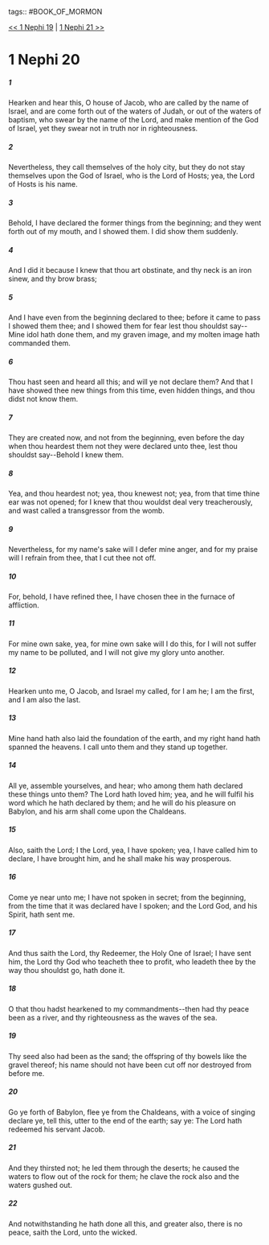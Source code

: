 tags:: #BOOK_OF_MORMON

[<< 1 Nephi 19](BOOK_OF_MORMON/01_1_Nephi/1_Nephi_19.md) | [1 Nephi 21 >>](BOOK_OF_MORMON/01_1_Nephi/1_Nephi_21.md)

# 1 Nephi 20

##### 1

Hearken and hear this, O house of Jacob, who are called by the name of Israel, and are come forth out of the waters of Judah, or out of the waters of baptism, who swear by the name of the Lord, and make mention of the God of Israel, yet they swear not in truth nor in righteousness.

##### 2

Nevertheless, they call themselves of the holy city, but they do not stay themselves upon the God of Israel, who is the Lord of Hosts; yea, the Lord of Hosts is his name.

##### 3

Behold, I have declared the former things from the beginning; and they went forth out of my mouth, and I showed them. I did show them suddenly.

##### 4

And I did it because I knew that thou art obstinate, and thy neck is an iron sinew, and thy brow brass;

##### 5

And I have even from the beginning declared to thee; before it came to pass I showed them thee; and I showed them for fear lest thou shouldst say--Mine idol hath done them, and my graven image, and my molten image hath commanded them.

##### 6

Thou hast seen and heard all this; and will ye not declare them? And that I have showed thee new things from this time, even hidden things, and thou didst not know them.

##### 7

They are created now, and not from the beginning, even before the day when thou heardest them not they were declared unto thee, lest thou shouldst say--Behold I knew them.

##### 8

Yea, and thou heardest not; yea, thou knewest not; yea, from that time thine ear was not opened; for I knew that thou wouldst deal very treacherously, and wast called a transgressor from the womb.

##### 9

Nevertheless, for my name's sake will I defer mine anger, and for my praise will I refrain from thee, that I cut thee not off.

##### 10

For, behold, I have refined thee, I have chosen thee in the furnace of affliction.

##### 11

For mine own sake, yea, for mine own sake will I do this, for I will not suffer my name to be polluted, and I will not give my glory unto another.

##### 12

Hearken unto me, O Jacob, and Israel my called, for I am he; I am the first, and I am also the last.

##### 13

Mine hand hath also laid the foundation of the earth, and my right hand hath spanned the heavens. I call unto them and they stand up together.

##### 14

All ye, assemble yourselves, and hear; who among them hath declared these things unto them? The Lord hath loved him; yea, and he will fulfil his word which he hath declared by them; and he will do his pleasure on Babylon, and his arm shall come upon the Chaldeans.

##### 15

Also, saith the Lord; I the Lord, yea, I have spoken; yea, I have called him to declare, I have brought him, and he shall make his way prosperous.

##### 16

Come ye near unto me; I have not spoken in secret; from the beginning, from the time that it was declared have I spoken; and the Lord God, and his Spirit, hath sent me.

##### 17

And thus saith the Lord, thy Redeemer, the Holy One of Israel; I have sent him, the Lord thy God who teacheth thee to profit, who leadeth thee by the way thou shouldst go, hath done it.

##### 18

O that thou hadst hearkened to my commandments--then had thy peace been as a river, and thy righteousness as the waves of the sea.

##### 19

Thy seed also had been as the sand; the offspring of thy bowels like the gravel thereof; his name should not have been cut off nor destroyed from before me.

##### 20

Go ye forth of Babylon, flee ye from the Chaldeans, with a voice of singing declare ye, tell this, utter to the end of the earth; say ye: The Lord hath redeemed his servant Jacob.

##### 21

And they thirsted not; he led them through the deserts; he caused the waters to flow out of the rock for them; he clave the rock also and the waters gushed out.

##### 22

And notwithstanding he hath done all this, and greater also, there is no peace, saith the Lord, unto the wicked.

